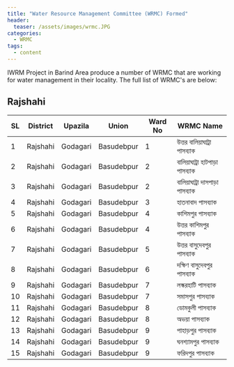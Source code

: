 ```yaml
---
title: "Water Resource Management Committee (WRMC) Formed"
header:
  teaser: /assets/images/wrmc.JPG
categories:
  - WRMC
tags:
  - content
---
```

IWRM Project in Barind Area produce a number of WRMC that are working for water management in their locality. 
The full list of WRMC's are below: 

## Rajshahi 

| SL | District | Upazila | Union | Ward No | WRMC Name |
|----------------|---------------|----------------|--------------|--------------|--------------|
|1| Rajshahi|Godagari|Basudebpur |1 | উত্তর বালিয়াঘাট্রা পাসব্যাক|
|2|Rajshahi |Godagari|Basudebpur|2|বালিয়াঘাট্রা হাটপাড়া পাসব্যাক|
|3|Rajshahi |Godagari|Basudebpur|2|বালিয়াঘাট্রা দাসপাড়া পাসব্যাক|
|4|Rajshahi |Godagari|Basudebpur|3|হাতনাবাদ পাসব্যাক|
|5|Rajshahi |Godagari|Basudebpur|4|কাশিমপুর পাসব্যাক |
|6|Rajshahi |Godagari|Basudebpur|4|উত্তর কাশিমপুর পাসব্যাক |
|7|Rajshahi |Godagari|Basudebpur|5|উত্তর বাসুদেবপুর পাসব্যাক |
|8|Rajshahi |Godagari|Basudebpur|6|দক্ষিণ বাসুদেবপুর পাসব্যাক |
|9|Rajshahi |Godagari|Basudebpur|7|লস্করহাটি পাসব্যাক |
|10|Rajshahi |Godagari|Basudebpur|7|সমাসপুর পাসব্যাক |
|11|Rajshahi |Godagari|Basudebpur|8|ডোমকুলী পাসব্যাক |
|12|Rajshahi |Godagari|Basudebpur|8|অভয়া পাসব্যাক |
|13|Rajshahi |Godagari|Basudebpur|9|পাহাড়পুর পাসব্যাক |
|14|Rajshahi |Godagari|Basudebpur|9|ঘনশ্যামপুর পাসব্যাক |
|15|Rajshahi |Godagari|Basudebpur|9|ফরিদপুর পাসব্যাক |


